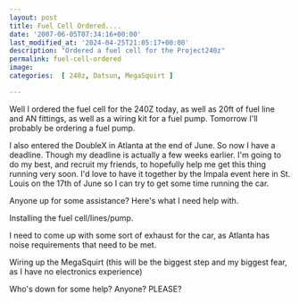 ```yaml
---
layout: post
title: Fuel Cell Ordered....
date: '2007-06-05T07:34:16+00:00'
last_modified_at: '2024-04-25T21:05:17+00:00'
description: "Ordered a fuel cell for the Project240z"
permalink: fuel-cell-ordered
image: 
categories:  [ 240z, Datsun, MegaSquirt ]

---
```

Well I ordered the fuel cell for the 240Z today, as well as 20ft of fuel line and AN fittings, as well as a wiring kit for a fuel pump. Tomorrow I'll probably be ordering a fuel pump.

I also entered the DoubleX in Atlanta at the end of June. So now I have a deadline. Though my deadline is actually a few weeks earlier. I'm going to do my best, and recruit my friends, to hopefully help me get this thing running very soon. I'd love to have it together by the Impala event here in St. Louis on the 17th of June so I can try to get some time running the car.

Anyone up for some assistance? Here's what I need help with.

Installing the fuel cell/lines/pump.

I need to come up with some sort of exhaust for the car, as Atlanta has noise requirements that need to be met.

Wiring up the MegaSquirt (this will be the biggest step and my biggest fear, as I have no electronics experience)

Who's down for some help? Anyone? PLEASE? 